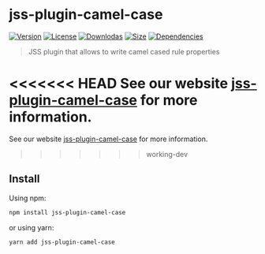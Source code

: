 # jss-plugin-camel-case

[![Version](https://img.shields.io/npm/v/jss-plugin-camel-case.svg?style=flat)](https://npmjs.org/package/jss-plugin-camel-case)
[![License](https://img.shields.io/npm/l/jss-plugin-camel-case.svg?style=flat)](https://github.com/cssinjs/jss/blob/master/LICENSE)
[![Downlodas](https://img.shields.io/npm/dm/jss-plugin-camel-case.svg?style=flat)](https://npmjs.org/package/jss-plugin-camel-case)
[![Size](https://img.shields.io/bundlephobia/minzip/jss-plugin-camel-case.svg?style=flat)](https://npmjs.org/package/jss-plugin-camel-case)
[![Dependencies](https://img.shields.io/david/cssinjs/jss.svg?path=packages%2Fjss-plugin-camel-case&style=flat)](https://npmjs.org/package/jss-plugin-camel-case)

> JSS plugin that allows to write camel cased rule properties

<<<<<<< HEAD
See our website [jss-plugin-camel-case](https://cssinjs.org/jss-plugin-camel-case?v=v10.8.0) for more information.
=======
See our website [jss-plugin-camel-case](https://cssinjs.org/jss-plugin-camel-case?v=v10.8.2) for more information.
>>>>>>> working-dev

## Install

Using npm:

```sh
npm install jss-plugin-camel-case
```

or using yarn:

```sh
yarn add jss-plugin-camel-case
```
